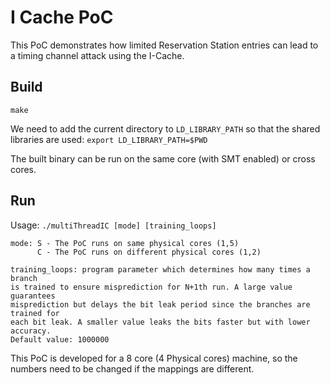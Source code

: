 # I Cache PoC
This PoC demonstrates how limited Reservation Station entries can lead to
a timing channel attack using the I-Cache.

## Build
`make`

We need to add the current directory to `LD_LIBRARY_PATH` so that the shared
libraries are used: `export LD_LIBRARY_PATH=$PWD`

The built binary can be run on the same core (with SMT enabled) or cross cores.

## Run
Usage: `./multiThreadIC [mode] [training_loops]`
```
mode: S - The PoC runs on same physical cores (1,5)
      C - The PoC runs on different physical cores (1,2)

training_loops: program parameter which determines how many times a branch
is trained to ensure misprediction for N+1th run. A large value guarantees
misprediction but delays the bit leak period since the branches are trained for
each bit leak. A smaller value leaks the bits faster but with lower accuracy.
Default value: 1000000
```

This PoC is developed for a 8 core (4 Physical cores) machine, so the numbers
need to be changed if the mappings are different.

